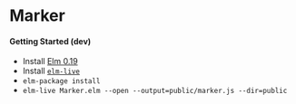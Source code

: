 # Marker

#### Getting Started (dev)
  - Install [Elm 0.19](https://guide.elm-lang.org/install.html)
  - Install [`elm-live`](https://github.com/architectcodes/elm-live)
  - `elm-package install`
  - `elm-live Marker.elm --open --output=public/marker.js --dir=public`
